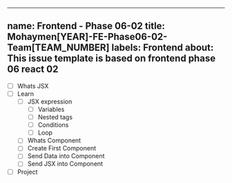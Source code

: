  ---
name: Frontend - Phase 06-02
title: Mohaymen[YEAR]-FE-Phase06-02-Team[TEAM_NUMBER]
labels: Frontend
about: This issue template is based on frontend phase 06 react 02
---

-   [ ] Whats JSX
-   [ ] Learn
  -   [ ] JSX expression
      - [ ] Variables
      - [ ] Nested tags
      - [ ] Conditions
      - [ ] Loop
  -  [ ] Whats Component 
  -  [ ] Create First Component 
  -  [ ] Send Data into Component
  -  [ ] Send JSX into Component
- [ ] Project

